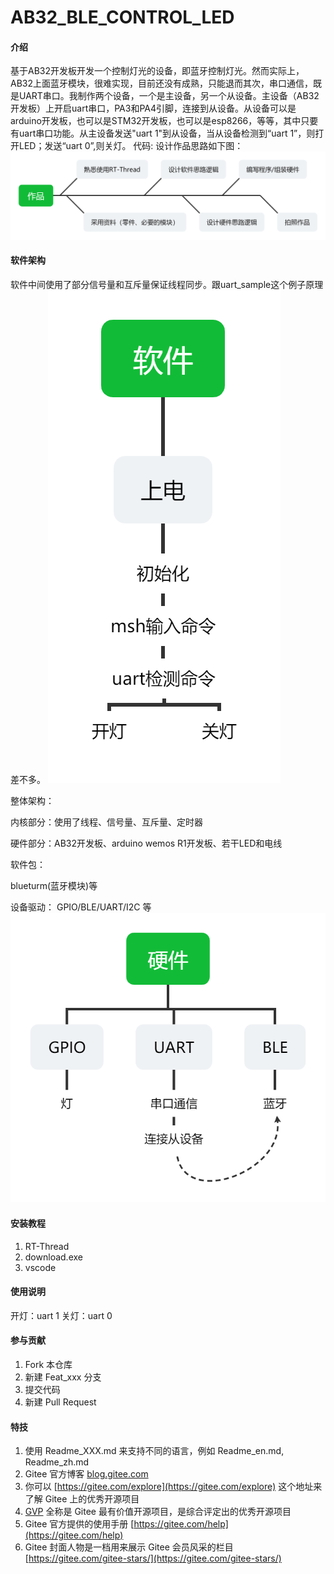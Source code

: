 # AB32_BLE_CONTROL_LED

#### 介绍
基于AB32开发板开发一个控制灯光的设备，即蓝牙控制灯光。然而实际上，AB32上面蓝牙模块，很难实现，目前还没有成熟，只能退而其次，串口通信，既是UART串口。我制作两个设备，一个是主设备，另一个从设备。主设备（AB32开发板）上开启uart串口，PA3和PA4引脚，连接到从设备。从设备可以是arduino开发板，也可以是STM32开发板，也可以是esp8266，等等，其中只要有uart串口功能。从主设备发送"uart 1"到从设备，当从设备检测到“uart 1”，则打开LED；发送“uart 0”,则关灯。
代码:
设计作品思路如下图：
![输入图片说明](img%E4%BD%9C%E5%93%81.png)

#### 软件架构

软件中间使用了部分信号量和互斥量保证线程同步。跟uart_sample这个例子原理差不多。
![输入图片说明](img%E8%BD%AF%E4%BB%B6.png)

整体架构：

内核部分：使用了线程、信号量、互斥量、定时器 

硬件部分：AB32开发板、arduino wemos R1开发板、若干LED和电线 

软件包：

blueturm(蓝牙模块)等 

设备驱动：
GPIO/BLE/UART/I2C 等
![输入图片说明](img%E7%A1%AC%E4%BB%B6.png)



#### 安装教程

1.  RT-Thread
2.  download.exe
3.  vscode

#### 使用说明

开灯：uart 1 
关灯：uart 0


#### 参与贡献

1.  Fork 本仓库
2.  新建 Feat_xxx 分支
3.  提交代码
4.  新建 Pull Request


#### 特技

1.  使用 Readme\_XXX.md 来支持不同的语言，例如 Readme\_en.md, Readme\_zh.md
2.  Gitee 官方博客 [blog.gitee.com](https://blog.gitee.com)
3.  你可以 [https://gitee.com/explore](https://gitee.com/explore) 这个地址来了解 Gitee 上的优秀开源项目
4.  [GVP](https://gitee.com/gvp) 全称是 Gitee 最有价值开源项目，是综合评定出的优秀开源项目
5.  Gitee 官方提供的使用手册 [https://gitee.com/help](https://gitee.com/help)
6.  Gitee 封面人物是一档用来展示 Gitee 会员风采的栏目 [https://gitee.com/gitee-stars/](https://gitee.com/gitee-stars/)
